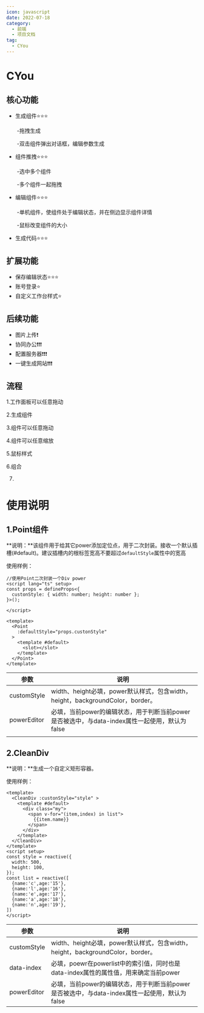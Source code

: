 ```yaml
---
icon: javascript
date: 2022-07-18
category:
  - 前端
  - 项目文档
tag:
  - CYou
---
```

# CYou

## 核心功能

- 生成组件⭐⭐⭐

  ​	-拖拽生成

  ​	-双击组件弹出对话框，编辑参数生成

- 组件推拽⭐⭐⭐

  ​	-选中多个组件

  ​	-多个组件一起拖拽

- 编辑组件⭐⭐⭐

  ​	-单机组件，使组件处于编辑状态，并在侧边显示组件详情

  ​	-鼠标改变组件的大小

- 生成代码⭐⭐⭐

## 扩展功能

- 保存编辑状态⭐⭐⭐
- 账号登录⭐
- 自定义工作台样式⭐

## 后续功能

- 图片上传❗
- 协同办公❗❗❗
- 配置服务器❗❗❗
- 一键生成网站❗❗❗

## 流程

1.工作面板可以任意拖动

2.生成组件

3.组件可以任意拖动

4.组件可以任意缩放

5.鼠标样式

6.组合

7.

# 使用说明

## 1.Point组件

**说明：**该组件用于给其它power添加定位点，用于二次封装。接收一个默认插槽(#default)。建议插槽内的根标签宽高不要超过`defaultStyle`属性中的宽高

使用样例：

```vue
//使用Point二次封装一个Div power
<script lang="ts" setup>
const props = defineProps<{
  custonStyle: { width: number; height: number };
}>();

</script>

<template>
  <Point
    :defaultStyle="props.custonStyle"
  >
    <template #default>
      <slot></slot>
    </template>
  </Point>
</template>
```

| 参数        | 说明                                                         |
| ----------- | ------------------------------------------------------------ |
| customStyle | width、height必填，power默认样式，包含width，height，backgroundColor，border。 |
| powerEditor | 必填，当前power的编辑状态，用于判断当前power是否被选中，与data-index属性一起使用，默认为false |
|             |                                                              |

## 2.CleanDiv

**说明：**生成一个自定义矩形容器。

使用样例：

```vue
<template>
  <CleanDiv :custonStyle="style" >
    <template #default>
      <div class="my">
        <span v-for="(item,index) in list">
          {{item.name}}
        </span>
      </div>
    </template>
  </CleanDiv>
</template>
<script setup>
const style = reactive({
  width: 500,
  height: 100,
});
const list = reactive([
  {name:'c',age:'15'},
  {name:'l',age:'16'},
  {name:'e',age:'17'},
  {name:'a',age:'18'},
  {name:'n',age:'19'},
])
</script>
```



| 参数        | 说明                                                         |
| ----------- | ------------------------------------------------------------ |
| customStyle | width、height必填，power默认样式，包含width，height，backgroundColor，border。 |
| data-index  | 必填，poewr在powerlist中的索引值，同时也是data-index属性的属性值，用来确定当前power |
| powerEditor | 必填，当前power的编辑状态，用于判断当前power是否被选中，与data-index属性一起使用，默认为false |